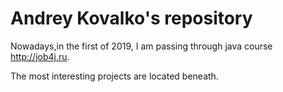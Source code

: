# Andrey Kovalko's repository

Nowadays,in the first of 2019, I am passing through java course http://job4j.ru.

The most interesting projects are located beneath.